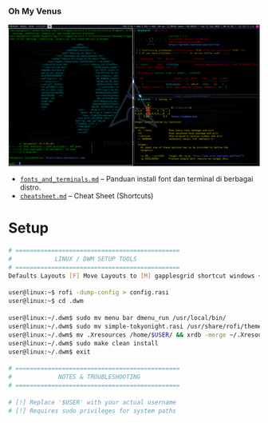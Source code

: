 # <h3>Oh My Venus</h3>
![Preview](2025-06-17_00-22.png)

- [`fonts_and_terminals.md`](fonts_and_terminals.md) – Panduan install font dan terminal di berbagai distro.
- [`cheatsheet.md`](cheatsheet.md) – Cheat Sheet (Shortcuts)

<h1>Setup</h1>

```bash
# ==============================================
#            LINUX / DWM SETUP TOOLS           
# ==============================================
Defaults Layouts [F] Move Layouts to [M] gapplesgrid shortcut windows + Tab

user@linux:~$ rofi -dump-config > config.rasi  
user@linux:~$ cd .dwm  

user@linux:~/.dwm$ sudo mv menu bar dmenu_run /usr/local/bin/  
user@linux:~/.dwm$ sudo mv simple-tokyonight.rasi /usr/share/rofi/themes/
user@linux:~/.dwm$ mv .Xresources /home/$USER/ && xrdb -merge ~/.Xresources
user@linux:~/.dwm$ sudo make clean install  
user@linux:~/.dwm$ exit  

# ==============================================
#             NOTES & TROUBLESHOOTING            
# ==============================================

# [!] Replace '$USER' with your actual username  
# [!] Requires sudo privileges for system paths

